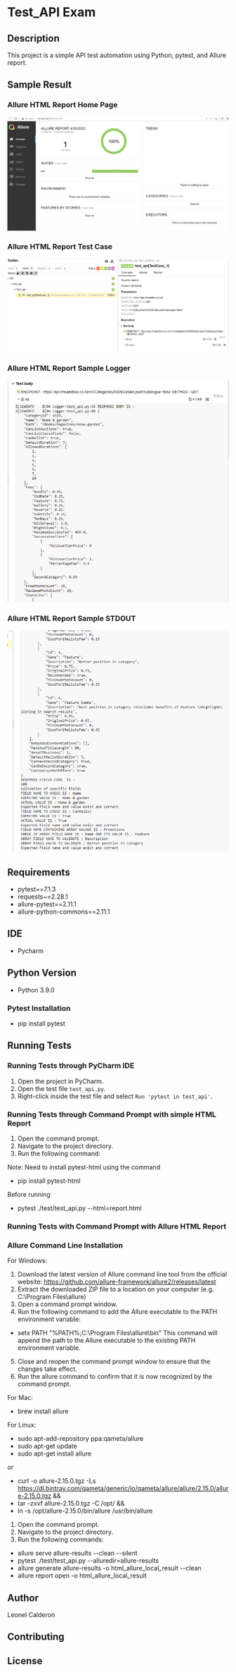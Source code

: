 # Test_API Exam

## Description

This project is a simple API test automation using Python, pytest, and Allure report. 

## Sample Result

### Allure HTML Report Home Page
<img src="https://github.com/leonelcalderontest/test_api/blob/main/screenshot_home_page_result_1.PNG" alt="HTML Homepage">



### Allure HTML Report Test Case
<img src="https://github.com/leonelcalderontest/test_api/blob/main/screenshot_test_suite_overview_result_2.PNG" alt="Test Suite -> Test Case 1 Overview">



### Allure HTML Report Sample Logger
<img src="https://github.com/leonelcalderontest/test_api/blob/main/screenshot_test_body_result_3.PNG" alt="Sample Logs on HTML Report">



### Allure HTML Report Sample STDOUT
<img src="https://github.com/leonelcalderontest/test_api/blob/main/screenshot_test_suite_overview_result_4.PNG">

## Requirements

- pytest==7.1.3
- requests~=2.28.1
- allure-pytest==2.11.1
- allure-python-commons==2.11.1

## IDE
- Pycharm
## Python Version
- Python 3.9.0

### Pytest Installation

- pip install pytest

## Running Tests

### Running Tests through PyCharm IDE

1. Open the project in PyCharm.
2. Open the test file `test_api.py`.
3. Right-click inside the test file and select `Run 'pytest in test_api'`.

### Running Tests through Command Prompt with simple HTML Report

1. Open the command prompt.
2. Navigate to the project directory.
3. Run the following command:

Note: Need to install pytest-html using the command 
- pip install pytest-html

Before running
- pytest ./test/test_api.py --html=report.html

### Running Tests with Command Prompt with Allure HTML Report

### Allure Command Line Installation

For Windows:
1. Download the latest version of Allure command line tool from the official website: https://github.com/allure-framework/allure2/releases/latest
2. Extract the downloaded ZIP file to a location on your computer (e.g. C:\Program Files\allure)
3. Open a command prompt window.
4. Run the following command to add the Allure executable to the PATH environment variable:
- setx PATH "%PATH%;C:\Program Files\allure\bin"
This command will append the path to the Allure executable to the existing PATH environment variable.
5. Close and reopen the command prompt window to ensure that the changes take effect.
6. Run the allure command to confirm that it is now recognized by the command prompt.

For Mac:

- brew install allure

For Linux:

- sudo apt-add-repository ppa:qameta/allure
- sudo apt-get update
- sudo apt-get install allure

or

- curl -o allure-2.15.0.tgz -Ls https://dl.bintray.com/qameta/generic/io/qameta/allure/allure/2.15.0/allure-2.15.0.tgz &&
- tar -zxvf allure-2.15.0.tgz -C /opt/ &&
- ln -s /opt/allure-2.15.0/bin/allure /usr/bin/allure





1. Open the command prompt.
2. Navigate to the project directory.
3. Run the following commands:

- allure serve allure-results --clean --silent
- pytest ./test/test_api.py --alluredir=allure-results
- allure generate allure-results -o html_allure_local_result --clean
- allure report open -o html_allure_local_result

## Author

Leonel Calderon

## Contributing


## License


